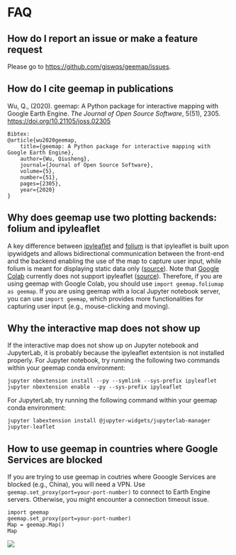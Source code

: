 # FAQ

## How do I report an issue or make a feature request

Please go to <https://github.com/giswqs/geemap/issues>.

## How do I cite geemap in publications

Wu, Q., (2020). geemap: A Python package for interactive mapping with Google Earth Engine. _The Journal of Open Source Software_, 5(51), 2305. <https://doi.org/10.21105/joss.02305>

```
Bibtex:
@article{wu2020geemap,
    title={geemap: A Python package for interactive mapping with Google Earth Engine},
    author={Wu, Qiusheng},
    journal={Journal of Open Source Software},
    volume={5},
    number={51},
    pages={2305},
    year={2020}
}
```

## Why does geemap use two plotting backends: folium and ipyleaflet

A key difference between [ipyleaflet](https://github.com/jupyter-widgets/ipyleaflet) and [folium](https://github.com/python-visualization/folium) is that ipyleaflet is built upon ipywidgets and allows bidirectional communication between the front-end and the backend enabling the use of the map to capture user input, while folium is meant for displaying static data only ([source](https://blog.jupyter.org/interactive-gis-in-jupyter-with-ipyleaflet-52f9657fa7a)). Note that [Google Colab](https://colab.research.google.com/) currently does not support ipyleaflet ([source](https://github.com/googlecolab/colabtools/issues/60#issuecomment-596225619)). Therefore, if you are using geemap
with Google Colab, you should use `import geemap.foliumap as geemap`. If you are using geemap with a local Jupyter notebook server, you can
use `import geemap`, which provides more functionalities for capturing user input (e.g., mouse-clicking and moving).

## Why the interactive map does not show up

If the interactive map does not show up on Jupyter notebook and JupyterLab, it is probably because the ipyleaflet extentsion is not installed properly.
For Jupyter notebook, try running the following two commands within your geemap conda environment:

```
jupyter nbextension install --py --symlink --sys-prefix ipyleaflet
jupyter nbextension enable --py --sys-prefix ipyleaflet
```

For JupyterLab, try running the following command within your geemap conda environment:

```
jupyter labextension install @jupyter-widgets/jupyterlab-manager jupyter-leaflet

```

## How to use geemap in countries where Google Services are blocked

If you are trying to use geemap in coutries where Gooogle Services are blocked (e.g., China), you will need a VPN. Use `geemap.set_proxy(port=your-port-number)` to connect to Earth Engine servers. Otherwise, you might encounter a connection timeout issue.

```
import geemap
geemap.set_proxy(port=your-port-number)
Map = geemap.Map()
Map
```

![](https://i.imgur.com/AHY9rT2.png)
